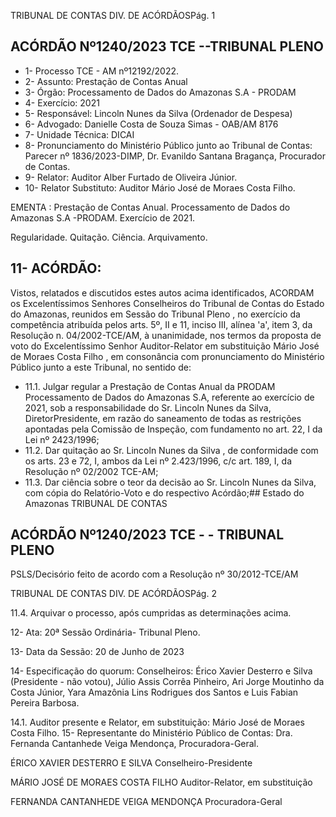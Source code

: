 TRIBUNAL DE CONTAS DIV. DE ACÓRDÃOSPág. 1

## ACÓRDÃO Nº1240/2023  TCE --TRIBUNAL PLENO

- 1- Processo TCE - AM nº12192/2022.
- 2- Assunto: Prestação de Contas Anual
- 3- Órgão: Processamento de Dados do Amazonas S.A - PRODAM
- 4- Exercício: 2021
- 5- Responsável: Lincoln Nunes da Silva (Ordenador de Despesa)
- 6- Advogado: Danielle Costa de Souza Simas - OAB/AM 8176
- 7- Unidade Técnica: DICAI
- 8- Pronunciamento  do  Ministério  Público  junto  ao  Tribunal  de  Contas: Parecer  nº 1836/2023-DIMP, Dr. Evanildo Santana Bragança, Procurador de Contas.
- 9- Relator: Auditor Alber Furtado de Oliveira Júnior.
- 10- Relator Substituto: Auditor Mário José de Moraes Costa Filho.

EMENTA : Prestação de Contas Anual. Processamento  de  Dados  do  Amazonas  S.A -PRODAM. Exercício de 2021.

Regularidade. Quitação. Ciência. Arquivamento.

## 11-  ACÓRDÃO:

Vistos, relatados e discutidos estes autos acima identificados, ACORDAM os Excelentíssimos Senhores Conselheiros do Tribunal de Contas do Estado do Amazonas, reunidos em Sessão do Tribunal Pleno , no exercício da competência atribuída pelos arts. 5º, II e 11, inciso III, alínea 'a', item 3, da Resolução n. 04/2002-TCE/AM, à unanimidade, nos termos da proposta de voto do Excelentíssimo Senhor Auditor-Relator   em substituição Mário José de Moraes Costa Filho , em consonância com pronunciamento do Ministério Público junto a este Tribunal, no sentido de:

- 11.1. Julgar regular a Prestação de Contas Anual da PRODAM  Processamento de Dados do Amazonas S.A, referente ao exercício de 2021, sob a responsabilidade do Sr. Lincoln Nunes da Silva, DiretorPresidente, em razão do saneamento de todas as restrições apontadas pela  Comissão de Inspeção,  com fundamento no art. 22, I  da  Lei  nº 2423/1996;
- 11.2. Dar quitação ao Sr. Lincoln Nunes da Silva , de conformidade com os arts. 23 e 72, I, ambos da Lei nº 2.423/1996, c/c art. 189, I, da Resolução nº 02/2002 TCE-AM;
- 11.3. Dar ciência sobre o teor da decisão ao Sr. Lincoln Nunes da Silva, com cópia do Relatório-Voto e do respectivo Acórdão;## Estado do Amazonas TRIBUNAL DE CONTAS

## ACÓRDÃO Nº1240/2023  TCE - - TRIBUNAL PLENO

PSLS/Decisório feito de acordo com a Resolução nº 30/2012-TCE/AM

TRIBUNAL DE CONTAS DIV. DE ACÓRDÃOSPág. 2

11.4. Arquivar o processo, após cumpridas as determinações acima.

12-  Ata: 20ª Sessão Ordinária- Tribunal Pleno.

13-  Data da Sessão: 20 de Junho de 2023

14-  Especificação do quorum: Conselheiros: Érico Xavier Desterro e Silva (Presidente - não  votou),  Júlio  Assis  Corrêa  Pinheiro,  Ari  Jorge  Moutinho  da  Costa  Júnior,  Yara Amazônia Lins Rodrigues dos Santos e Luis Fabian Pereira Barbosa.

14.1. Auditor presente e Relator, em substituição: Mário José de Moraes Costa Filho. 15-  Representante do Ministério Público de Contas: Dra. Fernanda Cantanhede Veiga Mendonça, Procuradora-Geral.

ÉRICO XAVIER DESTERRO E SILVA Conselheiro-Presidente

MÁRIO JOSÉ DE MORAES COSTA FILHO Auditor-Relator, em substituição

FERNANDA CANTANHEDE VEIGA MENDONÇA Procuradora-Geral